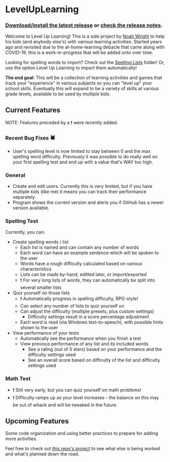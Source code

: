 ﻿# LevelUpLearning
### [Download/install the latest release](https://github.com/NoahWright87/LevelUpLearning/releases/latest/download/LevelUpLearning.msi) or [check the release notes](https://github.com/NoahWright87/LevelUpLearning/releases/latest).

Welcome to Level Up Learning!  This is a side project by [Noah Wright](https://github.com/NoahWright87) to help his kids (and anybody else's) with various learning activities.  Started years ago and revisited due to the at-home-learning debacle that came along with COVID-19, this is a work-in-progress that will be added onto over time.

Looking for spelling words to import?  Check out the [Spelling Lists](https://github.com/NoahWright87/LevelUpLearning/tree/main/Spelling%20Lists) folder!  Or, use the option Level Up Learning to import them automatically!

**The end goal**: This will be a collection of learning activities and games that track your "experience" in various subjects so you can "level up" your school skills.  Eventually this will expand to be a variety of skills at various grade levels, available to be used by multiple kids.

## Current Features
NOTE: Features preceded by a ❗ were recently added.

### Recent Bug Fixes 🕷
- User's spelling level is now limited to stay between 0 and the max spelling word difficulty.  Previously it was possible to do really well on your first spelling test and end up with a value that's WAY too high.

### General
- Create and edit users.  Currently this is very limited, but if you have multiple kids (like me) it means you can track their performance separately.
- Program shows the current version and alerts you if GitHub has a newer version available.

### Spelling Test
Currently, you can:
- Create spelling words / list
  - Each list is named and can contain any number of words
  - Each word can have an example sentence which will be spoken to the user
  - Words have a rough difficulty calculated based on various characteristics
  - Lists can be made by-hand, editted later, or import/exported
  - ❗ For very long lists of words, they can automatically be split into several smaller lists
- Quiz yourself on those lists
  - ❗ Automatically progress in spelling difficulty, RPG-style!
  - Can select any number of lists to quiz yourself on
  - Can adjust the difficulty (multiple presets, plus custom settings)
    - Difficulty settings result in a score percentage adjustment
  - Each word is read (via Windows text-to-speech), with possible hints shown to the user
- View performance of your tests
  - Automatically see the performance when you finish a test
  - View previous performance of any list and its included words
    - See a rating (out of 5 stars) based on your performance and the difficulty settings used
    - See an overall score based on difficulty of the list and difficulty settings used

### Math Test
- ❗ Still very early, but you can quiz yourself on math problems!
- ❗ Difficulty ramps up as your level increases - the balance on this may be out of whack and will be tweaked in the future.

## Upcoming Features
Some code organization and using better practices to prepare for adding more activities.

Feel free to check out [this repo's project](https://github.com/NoahWright87/LevelUpLearning/projects/2) to see what else is being worked and what's planned down the road.
